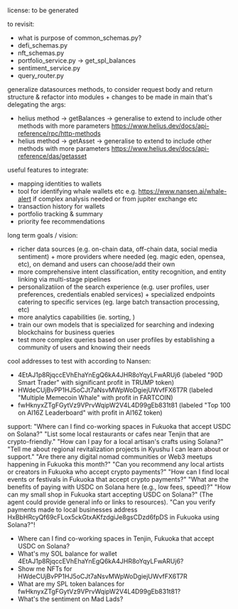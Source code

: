license: to be generated

to revisit:
- what is purpose of common_schemas.py?
- defi_schemas.py
- nft_schemas.py
- portfolio_service.py -> get_spl_balances
- sentiment_service.py
- query_router.py

generalize datasources methods, to consider request body and return structure & refactor into modules + changes to be made in main that's delegating the args:
- helius method -> getBalances -> generalise to extend to include other methods with more parameters https://www.helius.dev/docs/api-reference/rpc/http-methods
- helius method -> getAsset -> generalise to extend to include other methods with more parameters https://www.helius.dev/docs/api-reference/das/getasset

useful features to integrate:
- mapping identities to wallets
- tool for identifying whale wallets etc e.g. https://www.nansen.ai/whale-alert if complex analysis needed or from jupiter exchange etc
- transaction history for wallets
- portfolio tracking & summary
- priority fee recommendations

long term goals / vision:
- richer data sources (e.g. on-chain data, off-chain data, social media sentiment) + more providers where needed (eg. magic eden, opensea, etc), on demand and users can choose/add their own
- more comprehensive intent classification, entity recognition, and entity linking via multi-stage pipelines
- personalizatiion of the search experience (e.g. user profiles, user preferences, credentials enabled services) + specialized endpoints catering to specific services (eg. large batch transaction processing, etc)
- more analytics capabilities (ie. sorting, )
- train our own models that is specialized for searching and indexing blockchains for business queries
- test more complex queries based on user profiles by establishing a community of users and knowing their needs

cool addresses to test with according to Nansen:
- 4EtAJ1p8RjqccEVhEhaYnEgQ6kA4JHR8oYqyLFwARUj6 (labeled "90D Smart Trader" with significant profit in TRUMP token)
- HWdeCUjBvPP1HJ5oCJt7aNsvMWpWoDgiejUWvfFX6T7R (labeled "Multiple Memecoin Whale" with profit in FARTCOIN)
- fwHknyxZTgFGytVz9VPrvWqipW2V4L4D99gEb831t81 (labeled "Top 100 on AI16Z Leaderboard" with profit in AI16Z token)   


support:
"Where can I find co-working spaces in Fukuoka that accept USDC on Solana?"
"List some local restaurants or cafes near Tenjin that are crypto-friendly."
"How can I pay for a local artisan's crafts using Solana?"
"Tell me about regional revitalization projects in Kyushu I can learn about or support."
"Are there any digital nomad communities or Web3 meetups happening in Fukuoka this month?"
"Can you recommend any local artists or creators in Fukuoka who accept crypto payments?"
"How can I find local events or festivals in Fukuoka that accept crypto payments?"
"What are the benefits of paying with USDC on Solana here (e.g., low fees, speed)?"
"How can my small shop in Fukuoka start accepting USDC on Solana?" (The agent could provide general info or links to resources).
"Can you verify payments made to local businesses address HxBbHRcyQf69cFLox5ckGtxAKfzdgiJe8gsCDzd6fpDS in Fukuoka using Solana?"!



- Where can I find co-working spaces in Tenjin, Fukuoka that accept USDC on Solana?
- What's my SOL balance for wallet 4EtAJ1p8RjqccEVhEhaYnEgQ6kA4JHR8oYqyLFwARUj6?
- Show me NFTs for HWdeCUjBvPP1HJ5oCJt7aNsvMWpWoDgiejUWvfFX6T7R
- What are my SPL token balances for fwHknyxZTgFGytVz9VPrvWqipW2V4L4D99gEb831t81?
- What's the sentiment on Mad Lads?
